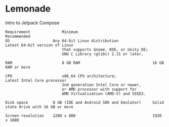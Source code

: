 # Lemonade
Intro to Jetpack Compose

    Requirement 	         Minimum 	                             Recommended
    OS 	                 Any 64-bit Linux distribution               Latest 64-bit version of Linux
                             that supports Gnome, KDE, or Unity DE; 
                             GNU C Library (glibc) 2.31 or later.

    RAM 	                 8 GB RAM 	                             16 GB RAM or more

    CPU 	                 x86_64 CPU architecture; 	             Latest Intel Core processor
                             2nd generation Intel Core or newer,
                             or AMD processor with support for 
                             AMD Virtualization (AMD-V) and SSSE3.

    Disk space 	         8 GB (IDE and Android SDK and Emulator)     Solid state drive with 16 GB or more

    Screen resolution 	 1280 x 800 	                             1920 x 1080
